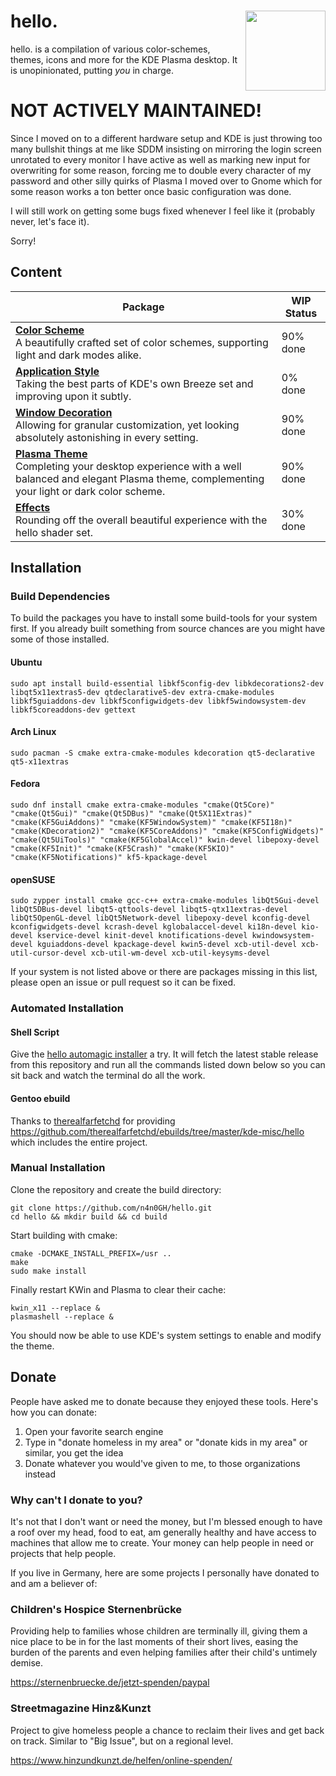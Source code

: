 <img src="hello_icon.png" align="right" width="128" /> hello.
======

hello. is a compilation of various color-schemes, themes, icons and more for the KDE Plasma desktop. It is unopinionated, putting _you_ in charge.

# NOT ACTIVELY MAINTAINED!
Since I moved on to a different hardware setup and KDE is just throwing too many bullshit things at me like SDDM insisting on mirroring the login screen unrotated to every monitor I have active as well as marking new input for overwriting for some reason, forcing me to double every character of my password and other silly quirks of Plasma I moved over to Gnome which for some reason works a ton better once basic configuration was done.

I will still work on getting some bugs fixed whenever I feel like it (probably never, let's face it).

Sorry!

## Content

| Package | WIP Status |
| --- | --- |
| [**Color Scheme**](https://github.com/n4n0GH/hello/tree/master/color-scheme)<br/>A beautifully crafted set of color schemes, supporting light and dark modes alike. | 90% done |
| [**Application Style**](https://github.com/n4n0GH/hello/tree/master/kstyle)<br/>Taking the best parts of KDE's own Breeze set and improving upon it subtly. | 0% done |
| [**Window Decoration**](https://github.com/n4n0GH/hello/tree/master/window-decoration)<br/>Allowing for granular customization, yet looking absolutely astonishing in every setting. | 90% done |
| [**Plasma Theme**](https://github.com/n4n0GH/hello/tree/master/plasma-theme)<br/>Completing your desktop experience with a well balanced and elegant Plasma theme, complementing your light or dark color scheme. | 90% done |
| [**Effects**](https://github.com/n4n0GH/hello/tree/master/kwin-effects)<br/>Rounding off the overall beautiful experience with the hello shader set. | 30% done |

## Installation

### Build Dependencies

To build the packages you have to install some build-tools for your system first. If you already built something from source chances are you might have some of those installed.

#### Ubuntu
```
sudo apt install build-essential libkf5config-dev libkdecorations2-dev libqt5x11extras5-dev qtdeclarative5-dev extra-cmake-modules libkf5guiaddons-dev libkf5configwidgets-dev libkf5windowsystem-dev libkf5coreaddons-dev gettext
```

#### Arch Linux
```
sudo pacman -S cmake extra-cmake-modules kdecoration qt5-declarative qt5-x11extras
```

#### Fedora
```
sudo dnf install cmake extra-cmake-modules "cmake(Qt5Core)" "cmake(Qt5Gui)" "cmake(Qt5DBus)" "cmake(Qt5X11Extras)" "cmake(KF5GuiAddons)" "cmake(KF5WindowSystem)" "cmake(KF5I18n)" "cmake(KDecoration2)" "cmake(KF5CoreAddons)" "cmake(KF5ConfigWidgets)" "cmake(Qt5UiTools)" "cmake(KF5GlobalAccel)" kwin-devel libepoxy-devel "cmake(KF5Init)" "cmake(KF5Crash)" "cmake(KF5KIO)" "cmake(KF5Notifications)" kf5-kpackage-devel
```

#### openSUSE
```
sudo zypper install cmake gcc-c++ extra-cmake-modules libQt5Gui-devel libQt5DBus-devel libqt5-qttools-devel libqt5-qtx11extras-devel libQt5OpenGL-devel libQt5Network-devel libepoxy-devel kconfig-devel kconfigwidgets-devel kcrash-devel kglobalaccel-devel ki18n-devel kio-devel kservice-devel kinit-devel knotifications-devel kwindowsystem-devel kguiaddons-devel kpackage-devel kwin5-devel xcb-util-devel xcb-util-cursor-devel xcb-util-wm-devel xcb-util-keysyms-devel
```

If your system is not listed above or there are packages missing in this list, please open an issue or pull request so it can be fixed.

### Automated Installation

#### Shell Script
Give the [hello automagic installer](https://github.com/hello-kde/install-tool) a try. It will fetch the latest stable release from this repository and run all the commands listed down below so you can sit back and watch the terminal do all the work.

#### Gentoo ebuild
Thanks to [therealfarfetchd](https://github.com/therealfarfetchd) for providing https://github.com/therealfarfetchd/ebuilds/tree/master/kde-misc/hello which includes the entire project.

### Manual Installation
Clone the repository and create the build directory:
```
git clone https://github.com/n4n0GH/hello.git
cd hello && mkdir build && cd build
```

Start building with cmake:
```
cmake -DCMAKE_INSTALL_PREFIX=/usr ..
make
sudo make install
```

Finally restart KWin and Plasma to clear their cache:
```
kwin_x11 --replace &
plasmashell --replace &
```

You should now be able to use KDE's system settings to enable and modify the theme.

## Donate

People have asked me to donate because they enjoyed these tools. Here's how you can donate:

1) Open your favorite search engine
2) Type in "donate homeless in my area" or "donate kids in my area" or similar, you get the idea
3) Donate whatever you would've given to me, to those organizations instead

### Why can't I donate to you?

It's not that I don't want or need the money, but I'm blessed enough to have a roof over my head, food to eat, am generally healthy and have access to machines that allow me to create. Your money can help people in need or projects that help people.

If you live in Germany, here are some projects I personally have donated to and am a believer of:

### Children's Hospice Sternenbrücke

Providing help to families whose children are terminally ill, giving them a nice place to be in for the last moments of their short lives, easing the burden of the parents and even helping families after their child's untimely demise.

https://sternenbruecke.de/jetzt-spenden/paypal

### Streetmagazine Hinz&Kunzt

Project to give homeless people a chance to reclaim their lives and get back on track. Similar to "Big Issue", but on a regional level.

https://www.hinzundkunzt.de/helfen/online-spenden/
